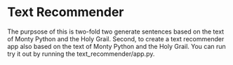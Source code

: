 # Text Recommender
The purpsose of this is two-fold two generate sentences based on the text of Monty Python and the Holy Grail. Second, to create a text recommender app also based on the text of Monty Python and the Holy Grail.  You can run try it out by running the text_recommender/app.py.
